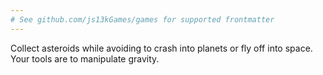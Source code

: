 ```yaml
---
# See github.com/js13kGames/games for supported frontmatter
---
```

Collect asteroids while avoiding to crash into planets or fly off into space. Your tools are to manipulate gravity.
